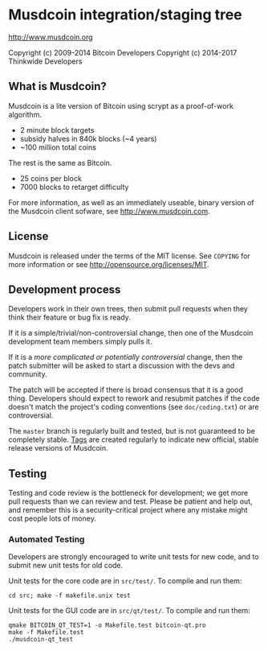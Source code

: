Musdcoin integration/staging tree
================================

http://www.musdcoin.org

Copyright (c) 2009-2014 Bitcoin Developers
Copyright (c) 2014-2017 Thinkwide Developers

What is Musdcoin?
----------------

Musdcoin is a lite version of Bitcoin using scrypt as a proof-of-work algorithm.
 - 2 minute block targets
 - subsidy halves in 840k blocks (~4 years)
 - ~100 million total coins

The rest is the same as Bitcoin.
 - 25 coins per block
 - 7000 blocks to retarget difficulty

For more information, as well as an immediately useable, binary version of
the Musdcoin client sofware, see http://www.musdcoin.com.

License
-------

Musdcoin is released under the terms of the MIT license. See `COPYING` for more
information or see http://opensource.org/licenses/MIT.

Development process
-------------------

Developers work in their own trees, then submit pull requests when they think
their feature or bug fix is ready.

If it is a simple/trivial/non-controversial change, then one of the Musdcoin
development team members simply pulls it.

If it is a *more complicated or potentially controversial* change, then the patch
submitter will be asked to start a discussion with the devs and community.

The patch will be accepted if there is broad consensus that it is a good thing.
Developers should expect to rework and resubmit patches if the code doesn't
match the project's coding conventions (see `doc/coding.txt`) or are
controversial.

The `master` branch is regularly built and tested, but is not guaranteed to be
completely stable. [Tags](https://github.com/musdcoin-project/musdcoin/tags) are created
regularly to indicate new official, stable release versions of Musdcoin.

Testing
-------

Testing and code review is the bottleneck for development; we get more pull
requests than we can review and test. Please be patient and help out, and
remember this is a security-critical project where any mistake might cost people
lots of money.

### Automated Testing

Developers are strongly encouraged to write unit tests for new code, and to
submit new unit tests for old code.

Unit tests for the core code are in `src/test/`. To compile and run them:

    cd src; make -f makefile.unix test

Unit tests for the GUI code are in `src/qt/test/`. To compile and run them:

    qmake BITCOIN_QT_TEST=1 -o Makefile.test bitcoin-qt.pro
    make -f Makefile.test
    ./musdcoin-qt_test
